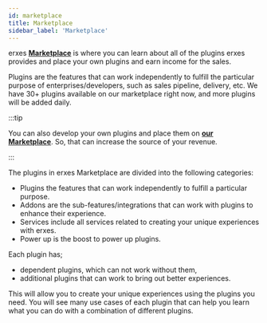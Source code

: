 ```yaml
---
id: marketplace
title: Marketplace
sidebar_label: 'Marketplace'
---
```


erxes **<a href="https://erxes.io/marketplace">Marketplace</a>** is where you can learn about all of the plugins erxes provides and place your own plugins and earn income for the sales. 

Plugins are the features that can work independently to fulfill the particular purpose of enterprises/developers, such as sales pipeline, delivery, etc. We have 30+ plugins available on our marketplace right now, and more plugins will be added daily. 

:::tip

You can also develop your own plugins and place them on **<a href="https://erxes.io/marketplace">our Marketplace</a>**. So, that can increase the source of your revenue. 

:::


The plugins in erxes Marketplace are divided into the following categories:

- Plugins the features that can work independently to fulfill a particular purpose.
- Addons are the sub-features/integrations that can work with plugins to enhance their experience.
- Services include all services related to creating your unique experiences with erxes.
- Power up is the boost to power up plugins.


Each plugin has;

- dependent plugins, which can not work without them, 
- additional plugins that can work to bring out better experiences.

This will allow you to create your unique experiences using the plugins you need. You will see many use cases of each plugin that can help you learn what you can do with a combination of different plugins.  
